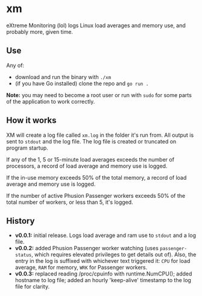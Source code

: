 # xm

eXtreme Monitoring (lol) logs Linux load averages and memory use, and probably more, given time.

## Use

Any of:

* download and run the binary with `./xm`
* (if you have Go installed) clone the repo and `go run .`

**Note:** you may need to become a root user or run with `sudo` for some parts of the application to work correctly.

## How it works

XM will create a log file called `xm.log` in the folder it's run from.  All output is sent to `stdout` and the log file.  The log file is created or truncated on program startup.

If any of the 1, 5 or 15-minute load averages exceeds the number of processors, a record of load average and memory use is logged.

If the in-use memory exceeds 50% of the total memory, a record of load average and memory use is logged.

If the number of active Phusion Passenger workers exceeds 50% of the total number of workers, or less than 5, it's logged.

## History

* **v0.0.1:** initial release. Logs load average and ram use to `stdout` and a log file.
* **v0.0.2:** added Phusion Passenger worker watching (uses `passenger-status`, which requires elevated privileges to get details out of). Also, the entry in the log is suffixed with whichever text triggered it: `CPU` for load average, `RAM` for memory, `WRK` for Passenger workers.
* **v0.0.3:** replaced reading /proc/cpuinfo with runtime.NumCPU(); added hostname to log file; added an hourly 'keep-alive' timestamp to the log file for clarity.